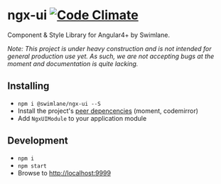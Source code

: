 # ngx-ui [![Code Climate](https://codeclimate.com/github/swimlane/ngx-ui/badges/gpa.svg)](https://codeclimate.com/github/swimlane/ngx-ui)
Component & Style Library for Angular4+ by Swimlane.

*Note: This project is under heavy construction and is not intended for general production use yet. 
As such, we are not accepting bugs at the moment and documentation is quite lacking.*

## Installing
- `npm i @swimlane/ngx-ui --S`
- Install the project's [peer depencencies](https://github.com/swimlane/ngx-ui/blob/master/package.json#L66) (moment, codemirror)
- Add `NgxUIModule` to your application module 

## Development
- `npm i`
- `npm start`
- Browse to [http://localhost:9999](http://localhost:9999)
